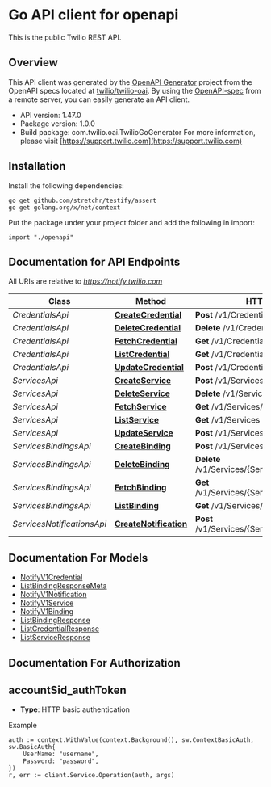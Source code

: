 # Go API client for openapi

This is the public Twilio REST API.

## Overview
This API client was generated by the [OpenAPI Generator](https://openapi-generator.tech) project from the OpenAPI specs located at [twilio/twilio-oai](https://github.com/twilio/twilio-oai/tree/main/spec).  By using the [OpenAPI-spec](https://www.openapis.org/) from a remote server, you can easily generate an API client.

- API version: 1.47.0
- Package version: 1.0.0
- Build package: com.twilio.oai.TwilioGoGenerator
For more information, please visit [https://support.twilio.com](https://support.twilio.com)

## Installation

Install the following dependencies:

```shell
go get github.com/stretchr/testify/assert
go get golang.org/x/net/context
```

Put the package under your project folder and add the following in import:

```golang
import "./openapi"
```

## Documentation for API Endpoints

All URIs are relative to *https://notify.twilio.com*

Class | Method | HTTP request | Description
------------ | ------------- | ------------- | -------------
*CredentialsApi* | [**CreateCredential**](docs/CredentialsApi.md#createcredential) | **Post** /v1/Credentials | 
*CredentialsApi* | [**DeleteCredential**](docs/CredentialsApi.md#deletecredential) | **Delete** /v1/Credentials/{Sid} | 
*CredentialsApi* | [**FetchCredential**](docs/CredentialsApi.md#fetchcredential) | **Get** /v1/Credentials/{Sid} | 
*CredentialsApi* | [**ListCredential**](docs/CredentialsApi.md#listcredential) | **Get** /v1/Credentials | 
*CredentialsApi* | [**UpdateCredential**](docs/CredentialsApi.md#updatecredential) | **Post** /v1/Credentials/{Sid} | 
*ServicesApi* | [**CreateService**](docs/ServicesApi.md#createservice) | **Post** /v1/Services | 
*ServicesApi* | [**DeleteService**](docs/ServicesApi.md#deleteservice) | **Delete** /v1/Services/{Sid} | 
*ServicesApi* | [**FetchService**](docs/ServicesApi.md#fetchservice) | **Get** /v1/Services/{Sid} | 
*ServicesApi* | [**ListService**](docs/ServicesApi.md#listservice) | **Get** /v1/Services | 
*ServicesApi* | [**UpdateService**](docs/ServicesApi.md#updateservice) | **Post** /v1/Services/{Sid} | 
*ServicesBindingsApi* | [**CreateBinding**](docs/ServicesBindingsApi.md#createbinding) | **Post** /v1/Services/{ServiceSid}/Bindings | 
*ServicesBindingsApi* | [**DeleteBinding**](docs/ServicesBindingsApi.md#deletebinding) | **Delete** /v1/Services/{ServiceSid}/Bindings/{Sid} | 
*ServicesBindingsApi* | [**FetchBinding**](docs/ServicesBindingsApi.md#fetchbinding) | **Get** /v1/Services/{ServiceSid}/Bindings/{Sid} | 
*ServicesBindingsApi* | [**ListBinding**](docs/ServicesBindingsApi.md#listbinding) | **Get** /v1/Services/{ServiceSid}/Bindings | 
*ServicesNotificationsApi* | [**CreateNotification**](docs/ServicesNotificationsApi.md#createnotification) | **Post** /v1/Services/{ServiceSid}/Notifications | 


## Documentation For Models

 - [NotifyV1Credential](docs/NotifyV1Credential.md)
 - [ListBindingResponseMeta](docs/ListBindingResponseMeta.md)
 - [NotifyV1Notification](docs/NotifyV1Notification.md)
 - [NotifyV1Service](docs/NotifyV1Service.md)
 - [NotifyV1Binding](docs/NotifyV1Binding.md)
 - [ListBindingResponse](docs/ListBindingResponse.md)
 - [ListCredentialResponse](docs/ListCredentialResponse.md)
 - [ListServiceResponse](docs/ListServiceResponse.md)


## Documentation For Authorization



## accountSid_authToken

- **Type**: HTTP basic authentication

Example

```golang
auth := context.WithValue(context.Background(), sw.ContextBasicAuth, sw.BasicAuth{
    UserName: "username",
    Password: "password",
})
r, err := client.Service.Operation(auth, args)
```

